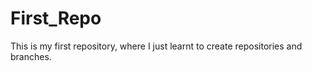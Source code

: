 # First_Repo

This is my first repository, where I just learnt to create repositories and branches.
